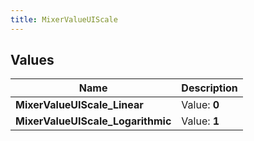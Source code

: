 ```yaml
---
title: MixerValueUIScale
---
```


## Values
| Name | Description |
| ---- | ----------- |
| **MixerValueUIScale_Linear** | Value: **0** |
| **MixerValueUIScale_Logarithmic** | Value: **1** |

